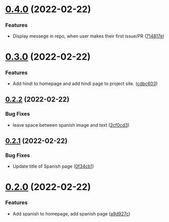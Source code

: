 # [0.4.0](https://github.com/KendallDoesCoding/languages-around-the-world/compare/v0.3.0...v0.4.0) (2022-02-22)


### Features

* Display messege in repo, when user makes their first issue/PR ([714817e](https://github.com/KendallDoesCoding/languages-around-the-world/commit/714817ee6052f15344618ffc8504efade5acec78))



# [0.3.0](https://github.com/KendallDoesCoding/languages-around-the-world/compare/v0.2.2...v0.3.0) (2022-02-22)


### Features

* Add hindi to homepage and add hindi page to project site. ([cdbc603](https://github.com/KendallDoesCoding/languages-around-the-world/commit/cdbc6030ece6619d49dbd600e7ff27abcbad313b))



## [0.2.2](https://github.com/KendallDoesCoding/languages-around-the-world/compare/v0.2.1...v0.2.2) (2022-02-22)


### Bug Fixes

* leave space between spanish image and text ([2cf0cd3](https://github.com/KendallDoesCoding/languages-around-the-world/commit/2cf0cd3baf9782a083ad2ab2480638ef39b5ce40))



## [0.2.1](https://github.com/KendallDoesCoding/languages-around-the-world/compare/v0.2.0...v0.2.1) (2022-02-22)


### Bug Fixes

* Update title of Spanish page ([0f34cb1](https://github.com/KendallDoesCoding/languages-around-the-world/commit/0f34cb1604f87c8abea7130017e8b9f783024b1f))



# [0.2.0](https://github.com/KendallDoesCoding/languages-around-the-world/compare/v0.1.0...v0.2.0) (2022-02-22)


### Features

* Add spanish to homepage, add spanish page ([a9d927c](https://github.com/KendallDoesCoding/languages-around-the-world/commit/a9d927c774820b1dd714bfd37fbb13ef8a017bca))



